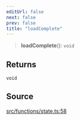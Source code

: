 ```yaml
---
editUrl: false
next: false
prev: false
title: "loadComplete"
---
```


> **loadComplete**(): `void`

## Returns

`void`

## Source

[src/functions/state.ts:58](https://github.com/relishinc/dill-pixel/blob/543438455c9a47928084300159416186c2aa1095/src/functions/state.ts#L58)
